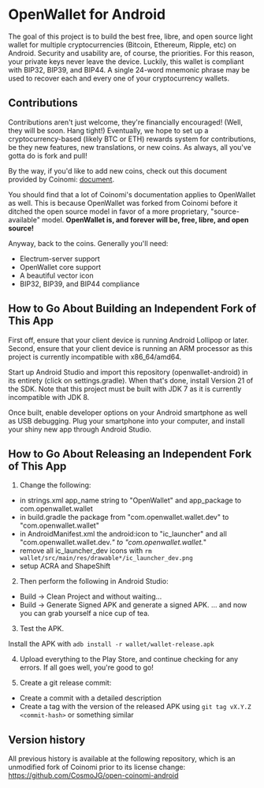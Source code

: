 OpenWallet for Android
===============

The goal of this project is to build the best free, libre, and open source light wallet for multiple cryptocurrencies (Bitcoin, Ethereum, Ripple, etc) on Android. Security and usability are, of course, the priorities. For this reason, your private keys never leave the device. Luckily, this wallet is compliant with BIP32, BIP39, and BIP44. A single 24-word mnemonic phrase may be used to recover each and every one of your cryptocurrency wallets.

## Contributions

Contributions aren't just welcome, they're financially encouraged! (Well, they will be soon. Hang tight!) Eventually, we hope to set up a cryptocurrency-based (likely BTC or ETH) rewards system for contributions, be they new features, new translations, or new coins. As always, all you've gotta do is fork and pull!

By the way, if you'd like to add new coins, check out this document provided by Coinomi: [document](https://gist.github.com/CosmoJG/5c75b81b4fdf36398760189908692120).

You should find that a lot of Coinomi's documentation applies to OpenWallet as well. This is because OpenWallet was forked from Coinomi before it ditched the open source model in favor of a more proprietary, "source-available" model. **OpenWallet is, and forever will be, free, libre, and open source!**

Anyway, back to the coins. Generally you'll need:

* Electrum-server support
* OpenWallet core support
* A beautiful vector icon
* BIP32, BIP39, and BIP44 compliance

## How to Go About Building an Independent Fork of This App

First off, ensure that your client device is running Android Lollipop or later. Second, ensure that your client device is running an ARM processor as this project is currently incompatible with x86_64/amd64.

Start up Android Studio and import this repository (openwallet-android) in its entirety (click on settings.gradle). When that's done, install Version 21 of the SDK. Note that this project must be built with JDK 7 as it is currently incompatible with JDK 8.

Once built, enable developer options on your Android smartphone as well as USB debugging. Plug your smartphone into your computer, and install your shiny new app through Android Studio.

## How to Go About Releasing an Independent Fork of This App

1) Change the following:

* in strings.xml app_name string to "OpenWallet" and app_package to com.openwallet.wallet
* in build.gradle the package from "com.openwallet.wallet.dev" to "com.openwallet.wallet"
* in AndroidManifest.xml the android:icon to "ic_launcher" and all "com.openwallet.wallet.dev.*"  to "com.openwallet.wallet.*"
* remove all ic_launcher_dev icons with `rm wallet/src/main/res/drawable*/ic_launcher_dev.png`
* setup ACRA and ShapeShift

2) Then perform the following in Android Studio:

* Build -> Clean Project and without waiting...
* Build -> Generate Signed APK and generate a signed APK. ... and now you can grab yourself a nice cup of tea.

3) Test the APK.

Install the APK with `adb install -r wallet/wallet-release.apk`

4) Upload everything to the Play Store, and continue checking for any errors. If all goes well, you're good to go!

5) Create a git release commit:

* Create a commit with a detailed description
* Create a tag with the version of the released APK using `git tag vX.Y.Z <commit-hash>` or something similar


## Version history

All previous history is available at the following repository, which is an unmodified fork of Coinomi prior to its license change:
https://github.com/CosmoJG/open-coinomi-android
